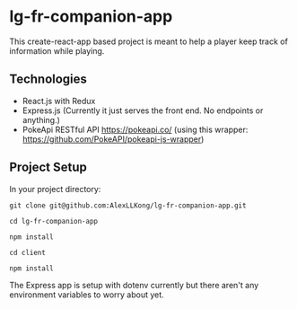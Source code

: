 # lg-fr-companion-app

This create-react-app based project is meant to help a player keep track of information while playing.

## Technologies

-   React.js with Redux
-   Express.js (Currently it just serves the front end. No endpoints or anything.)
-   PokeApi RESTful API https://pokeapi.co/ (using this wrapper: https://github.com/PokeAPI/pokeapi-js-wrapper)

## Project Setup

In your project directory:

```
git clone git@github.com:AlexLLKong/lg-fr-companion-app.git

cd lg-fr-companion-app

npm install

cd client

npm install

```

The Express app is setup with dotenv currently but there aren't any environment variables to worry about yet.
